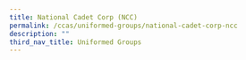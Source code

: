 ```yaml
---
title: National Cadet Corp (NCC)
permalink: /ccas/uniformed-groups/national-cadet-corp-ncc
description: ""
third_nav_title: Uniformed Groups
---
```

